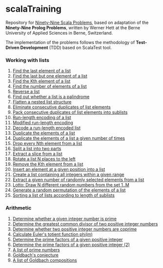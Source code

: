 # scalaTraining
Repository for [Ninety-Nine Scala Problems](#http://aperiodic.net/phil/scala/s-99/), based on adaptation of 
the **Ninety-Nine Prolog Problems**, written by Werner Hett at the Berne University of Applied Sciences 
in Berne, Switzerland.

The implementation of the problems follows the methodology of **Test-Driven Development** (TDD) based on ScalaTest tool.

### Working with lists
1. [Find the last element of a list](src/main/scala/Lists.scala)
2. [Find the last but one element of a list](src/main/scala/Lists.scala)
3. [Find the Kth element of a list](src/main/scala/Lists.scala)
4. [Find the number of elements of a list](src/main/scala/Lists.scala)
5. [Reverse a list](src/main/scala/Lists.scala)
6. [Find out whether a list is a palindrome](src/main/scala/Lists.scala)
7. [Flatten a nested list structure](src/main/scala/Lists.scala)
8. [Eliminate consecutive duplicates of list elements](src/main/scala/Lists.scala)
9. [Pack consecutive duplicates of list elements into sublists](src/main/scala/Lists.scala)
10. [Run-length encoding of a list](src/main/scala/Lists.scala)
11. [Modified run-length encoding](src/main/scala/Lists.scala)
12. [Decode a run-length encoded list](src/main/scala/Lists.scala)
13. [Duplicate the elements of a list](src/main/scala/Lists.scala)
14. [Duplicate the elements of a list a given number of times](src/main/scala/Lists.scala)
15. [Drop every Nth element from a list](src/main/scala/Lists.scala)
16. [Split a list into two parts](src/main/scala/Lists.scala)
17. [Extract a slice from a list](src/main/scala/Lists.scala)
18. [Rotate a list N places to the left](src/main/scala/Lists.scala)
19. [Remove the Kth element from a list](src/main/scala/Lists.scala)
20. [Insert an element at a given position into a list](src/main/scala/Lists.scala)
21. [Create a list containing all integers within a given range](src/main/scala/Lists.scala)
22. [Extract a given number of randomly selected elements from a list](src/main/scala/Lists.scala)
23. [Lotto: Draw N different random numbers from the set 1..M](src/main/scala/Lists.scala)
24. [Generate a random permutation of the elements of a list](src/main/scala/Lists.scala)
25. [Sorting a list of lists according to length of sublists](src/main/scala/Lists.scala)


### Arithmetic

1. [Determine whether a given integer number is prime](src/main/scala/Arithmetic.scala)
2. [Determine the greatest common divisor of two positive integer numbers](src/main/scala/Arithmetic.scala)
3. [Determine whether two positive integer numbers are coprime](src/main/scala/Arithmetic.scala)
4. [Calculate Euler's totient function phi(m)](src/main/scala/Arithmetic.scala)
5. [Determine the prime factors of a given positive integer](src/main/scala/Arithmetic.scala)
6. [Determine the prime factors of a given positive integer (2)](src/main/scala/Arithmetic.scala)
7. [A list of prime numbers](src/main/scala/Arithmetic.scala)
8. [Goldbach's conjecture](src/main/scala/Arithmetic.scala)
9. [A list of Goldbach compositions](src/main/scala/Arithmetic.scala)
